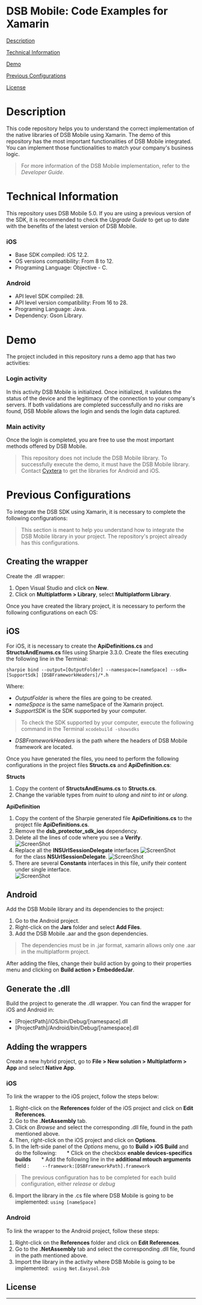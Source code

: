 # DSB Mobile: Code Examples for Xamarin

[Description](#desc)

[Technical Information](#tech-desc)

[Demo](#demo)

[Previous Configurations](#considerations)

[License](#license)

<a name="desc"></a>

# Description

This code repository helps you to understand the correct implementation of the native libraries of DSB Mobile using Xamarin. The demo of this repository has the most important functionalities of DSB Mobile integrated. You can implement those functionalities to match your company's business logic.

>For more information of the DSB Mobile implementation, refer to the *Developer Guide*.

<a name="tech-desc"></a>
# Technical Information

This repository uses DSB Mobile 5.0. If you are using a previous version of the SDK, it is recommended to check the *Upgrade Guide* to get up to date with the benefits of the latest version of DSB Mobile.

### iOS

- Base SDK compiled: iOS 12.2.
- OS versions compatibility: From 8 to 12.
- Programing Language: Objective - C.

### Android

- API level SDK compiled: 28.
- API level version compatibility: From 16 to 28.
- Programing Language: Java.
- Dependency: Gson Library.

<a name="demo"></a>
# Demo
The project included in this repository runs a demo app that has two activities:

### Login activity
In this activity DSB Mobile is initialized. Once initialized, it validates the status of the device and the legitimacy of the connection to your company's servers. If both validations are completed successfully and no risks are found, DSB Mobile allows the login and sends the login data captured.

### Main activity
Once the login is completed, you are free to use the most important methods offered by DSB Mobile.

>This repository does not include the DSB Mobile library. To successfully execute the demo, it must have the DSB Mobile library. Contact [Cyxtera][cyxtera] to get the libraries for Android and iOS.

<a name="considerations"></a>
# Previous Configurations

To  integrate the DSB SDK using Xamarin, it is necessary to complete the following configurations:

>This section is meant to help you understand how to integrate the DSB Mobile library in your project. The repository's project already has this configurations.

## Creating the wrapper

Create the .dll wrapper:

1. Open Visual Studio and click on **New**.
2. Click on **Multiplatform > Library**, select **Multiplatform Library**.

Once you have created the library project, it is necessary to perform the following configurations on each OS:

## iOS

For iOS, it is necessary to create the **ApiDefinitions.cs** and **StructsAndEnums.cs** files using Sharpie 3.3.0. Create the files executing the following line in the Terminal:

``` sharpie bind --output=[OutputFolder] --namespace=[nameSpace] --sdk=[SupportSdk] [DSBFrameworkHeaders]/*.h ```

Where:

 - *OutputFolder* is where the files are going to be created.
 - *nameSpace* is the same nameSpace of the Xamarin project.
 - *SupportSDK* is the SDK supported by your computer.
 >To check the SDK supported by your computer, execute the following command in the Terminal ```xcodebuild -showsdks ```

 - *DSBFrameworkHeaders* is the path where the headers of DSB Mobile framework are located.

Once you have generated the files, you need to perform the following configurations in the project files **Structs.cs** and **ApiDefinition.cs**:

**Structs**
1. Copy the content of **StructsAndEnums.cs** to **Structs.cs**.
2. Change the variable types from *nuint* to *ulong* and *nint* to *int* or *ulong.*

**ApiDefinition**

1. Copy the content of the Sharpie generated file **ApiDefinitions.cs** to the project file **ApiDefinitions.cs**.
2. Remove the  **dsb_protector_sdk_ios** dependency.
3. Delete all the lines of code where you see a **Verify**.  
![ScreenShot](img/deleteVerify.png)
4. Replace all the **INSUrlSessionDelegate** interfaces
![ScreenShot](img/InterfaceDelegate.png)  
for the class **NSUrlSessionDelegate**.
 ![ScreenShot](img/ClassDelegate.png)
6. There are several **Constants** interfaces in this file, unify their content under single interface.  
![ScreenShot](img/unifyConstants.png)


## Android

Add the DSB Mobile library and its dependencies to the project:

1. Go to the Android project.
2. Right-click on the **Jars** folder and select **Add Files**.
3. Add the DSB Mobile .aar and the gson dependencies.
> The dependencies must be in .jar format, xamarin allows only one .aar in the multiplatform project.

After adding the files, change their build action by going to their properties menu and clicking on **Build action > EmbeddedJar**.

## Generate the .dll

Build the project to generate the .dll wrapper. You can find the wrapper for iOS and Android in:
- [ProjectPath]/iOS/bin/Debug/[namespace].dll
- [ProjectPath]/Android/bin/Debug/[namespace].dll

## Adding the wrappers

Create a new hybrid project, go to **File > New solution > Multiplatform > App** and select **Native App**.

### iOS
To link the wrapper to the iOS project, follow the steps below:
1. Right-click on the **References** folder of the iOS project and click on **Edit References**.
2. Go to the **.NetAssembly** tab.
3. Click on *Browse* and select the corresponding .dll file, found in the path mentioned above.
4. Then, right-click on the iOS project and click on **Options**.
5. In the left-side panel of the *Options* menu, go to **Build > iOS Build** and do the following:
&nbsp; &nbsp; &nbsp; * Click on the checkbox **enable devices-specifics builds**
&nbsp; &nbsp; &nbsp; * Add the following line in the **additional mtouch arguments** field :
&nbsp; &nbsp; &nbsp; &nbsp; ```--framework:[DSBFrameworkPath].framework```

> The previous configuration has to be completed for each build configuration, either *release* or *debug*

6. Import the library in the .cs file where DSB Mobile is going to be implemented:
 ``` using [nameSpace] ```

### Android
To link the wrapper to the Android project, follow these steps:
1. Right-click on the **References** folder and click on **Edit References**.
2. Go to the **.NetAssembly** tab and select the corresponding .dll file, found in the path mentioned above.
3. Import the library in the activity where DSB Mobile is going to be implemented:
``` using Net.Easysol.Dsb```

## License
----


[//]: #
   [cyxtera]: <https://www.cyxtera.com>
